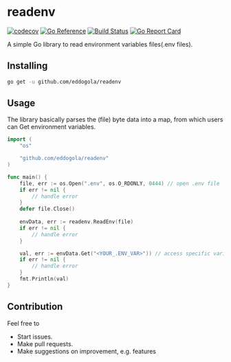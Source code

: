 # readenv

[![codecov](https://codecov.io/gh/eddogola/readenv/branch/main/graph/badge.svg?token=SLKBLF3ZDW)](https://codecov.io/gh/eddogola/readenv)
[![Go Reference](https://pkg.go.dev/badge/github.com/eddogola/readenv.svg)](https://pkg.go.dev/github.com/eddogola/readenv)
[![Build Status](https://travis-ci.com/eddogola/readenv.svg?branch=main)](https://travis-ci.com/eddogola/readenv)
[![Go Report Card](https://goreportcard.com/badge/github.com/eddogola/readenv)](https://goreportcard.com/report/github.com/eddogola/readenv)

A simple Go library to read environment variables files(.env files).

## Installing

```bash
go get -u github.com/eddogola/readenv
```

## Usage

The library basically parses the (file) byte data into a map, from which users can Get
environment variables.

```go
import (
    "os"

    "github.com/eddogola/readenv"
)

func main() {
    file, err := os.Open(".env", os.O_RDONLY, 0444) // open .env file
    if err != nil {
        // handle error
    }
    defer file.Close()
    
    envData, err := readenv.ReadEnv(file)
    if err != nil {
        // handle error
    }

    val, err := envData.Get("<YOUR_.ENV_VAR>")) // access specific variables using their keys
    if err != nil {
        // handle error
    }
    fmt.Println(val)
}
```

## Contribution

Feel free to

- Start issues.
- Make pull requests.
- Make suggestions on improvement, e.g. features
